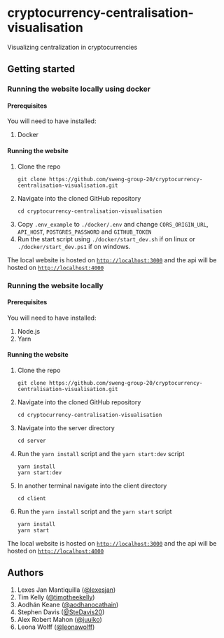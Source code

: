 # cryptocurrency-centralisation-visualisation

Visualizing centralization in cryptocurrencies

## Getting started

### Running the website locally using docker

#### Prerequisites

You will need to have installed:

1. Docker

#### Running the website

1. Clone the repo
   ```
   git clone https://github.com/sweng-group-20/cryptocurrency-centralisation-visualisation.git
   ```
2. Navigate into the cloned GitHub repository
   ```
   cd cryptocurrency-centralisation-visualisation
   ```
3. Copy `.env_example` to `./docker/.env` and change `CORS_ORIGIN_URL`, `API_HOST`, `POSTGRES_PASSWORD` and `GITHUB_TOKEN`
4. Run the start script using `./docker/start_dev.sh` if on linux or `./docker/start_dev.ps1` if on windows.

The local website is hosted on [`http://localhost:3000`](http://localhost:3000) and the api will be hosted on [`http://localhost:4000`](http://localhost:4000)

### Running the website locally

#### Prerequisites

You will need to have installed:

1. Node.js
2. Yarn

#### Running the website

1. Clone the repo
   ```
   git clone https://github.com/sweng-group-20/cryptocurrency-centralisation-visualisation.git
   ```
2. Navigate into the cloned GitHub repository
   ```
   cd cryptocurrency-centralisation-visualisation
   ```
3. Navigate into the server directory
   ```
   cd server
   ```
4. Run the `yarn install` script and the `yarn start:dev` script
   ```
   yarn install
   yarn start:dev
   ```
5. In another terminal navigate into the client directory
   ```
   cd client
   ```
6. Run the `yarn install` script and the `yarn start` script
   ```
   yarn install
   yarn start
   ```

The local website is hosted on [`http://localhost:3000`](http://localhost:3000) and the api will be hosted on [`http://localhost:4000`](http://localhost:4000)

## Authors

1. Lexes Jan Mantiquilla ([@lexesjan](https://github.com/lexesjan))
2. Tim Kelly ([@timotheekelly](https://github.com/timotheekelly))
3. Aodhán Keane ([@aodhanocathain](https://github.com/aodhanocathain))
4. Stephen Davis ([@SteDavis20](https://github.com/SteDavis20))
5. Alex Robert Mahon ([@juuiko](https://github.com/juuiko))
6. Leona Wolff ([@leonawolff](https://github.com/leonawolff))
